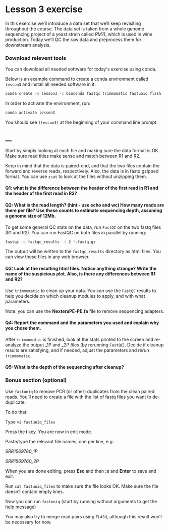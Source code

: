 # Lesson 3 exercise

In this exercise we’ll introduce a data set that we’ll keep revisiting throughout the course.
The data set is taken from a whole genome sequencing project of a yeast strain called *RM11*, which is used in wine production.
Today we’ll QC the raw data and preprocess them for downstream analysis.

### Download relevent tools

You can download all needed software for today's exercise using conda.

Below is an example command to create a conda environment called `lesson3` and install all needed software in it.

```bash
conda create -n lesson3 -c bioconda fastqc trimmomatic fastuniq flash
```
In order to activate the environment, run:
```bash
conda activate lesson3
```
You should see `(lesson3)` at the beginning of your command line prompt.

## __

Start by simply looking at each file and making sure the data format is OK. Make sure read titles make sense and match between R1 and R2.

Keep in mind that the data is paired-end, and that the two files contain the forward and reverse reads, respectively. Also, the data is in fastq gzipped format. You can use `zcat` to look at the files without unzipping them.

#### Q1: what is the difference between the header of the first read in R1 and the header of the first read in R2?

#### Q2:  What is the read length? (hint - use echo and wc) How many reads are there per file? Use these counts to estimate sequencing depth, assuming a genome size of 12Mb.

To get some general QC stats on the data, run `FastQC` on the two fastq files (R1 and R2).
You can run FastQC on both files in parallel by running:
```bash
fastqc -o fastqc_results -t 2 *.fastq.gz
```
The output will be written to the `fastqc_results` directory as html files. You can view these files in any web browser.

#### Q3: Look at the resulting html files. Notice anything strange? Write the name of the suspicious plot. Also, is there any differences between R1 and R2? 

Use `trimmomatic` to clean up your data. You can use the `FastQC` results to help you decide on which cleanup modules to apply, and with what parameters.

Note: you can use the **NexteraPE-PE.fa** file to remove sequencing adapters.

#### Q4: Report the command and the parameters you used and explain why you chose them.

After `trimmomatic` is finished, look at the stats printed to the screen and re-analyze the output _1P and _2P files (by rerunning `FastQC`). Decide if cleanup results are satisfying, and if needed, adjust the parameters and rerun `trimmomatic`.

#### Q5: What is the depth of the sequencing after cleanup?


### Bonus section (optional)
Use `fastuniq` to remove PCR (or other) duplicates from the clean paired reads. You’ll need to create a file with the list of fastq files you want to de-duplicate. 

To do that:

Type ```vi fastuniq_files```

Press the **i** key. You are now in edit mode. 

Paste/type the relevant file names, one per line, e.g:

*SRR1569760_1P*

*SRR1569760_2P*

When you are done editing, press **Esc** and then **:x** and **Enter** to save and exit.

Run ```cat fastuniq_files``` to make sure the file looks OK. Make sure the file doesn’t contain empty lines.

Now you can run `fastuniq` (start by running without arguments to get the help message)

You may also try to merge read pairs using `FLASH`, although this result won’t be necessary for now.
